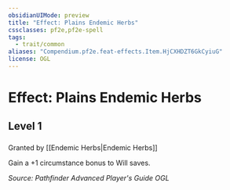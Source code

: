 ```yaml
---
obsidianUIMode: preview
title: "Effect: Plains Endemic Herbs"
cssclasses: pf2e,pf2e-spell
tags:
  - trait/common
aliases: "Compendium.pf2e.feat-effects.Item.HjCXHDZT6GkCyiuG"
license: OGL
---
```

# Effect: Plains Endemic Herbs
## Level 1
### 






Granted by [[Endemic Herbs|Endemic Herbs]]

Gain a +1 circumstance bonus to Will saves.

*Source: Pathfinder Advanced Player's Guide*
*OGL*